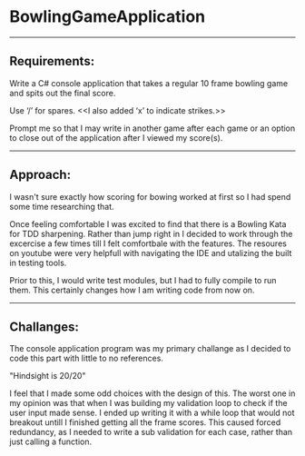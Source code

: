 # BowlingGameApplication

--------------------------------------------------------------------------------------------------------
Requirements:
--------------------------------------------------------------------------------------------------------
Write a C# console application that takes a regular 10 frame bowling game and spits out the final score.

Use ‘/’ for spares.       <<I also added ‘x’ to indicate strikes.>>

Prompt me so that I may write in another game after each game or an 
option to close out of the application after I viewed my score(s).

--------------------------------------------------------------------------------------------------------
Approach:
--------------------------------------------------------------------------------------------------------
I wasn't sure exactly how scoring for bowing worked at first so I had spend some time researching that.

Once feeling comfortable I was excited to find that there is a Bowling Kata for TDD sharpening.
Rather than jump right in I decided to work through the excercise a few times till I felt comfortbale
with the features. The resoures on youtube were very helpfull with navigating the IDE and utalizing 
the built in testing tools. 

Prior to this, I would write test modules, but I had to fully compile to run them. This certainly changes
how I am writing code from now on.

--------------------------------------------------------------------------------------------------------
Challanges:
--------------------------------------------------------------------------------------------------------
The console application program was my primary challange as I decided to code this part with little to
no references.

"Hindsight is 20/20"

 I feel that I made some odd choices with the design of this.
 The worst one in my opinion was that when I was building my validation loop to check if the user input
 made sense. I ended up writing it with a while loop that would not breakout untill I finished getting 
 all the frame scores. This caused forced redundancy, as I needed to write a sub validation for each 
 case, rather than just calling a function.
 
 

 
